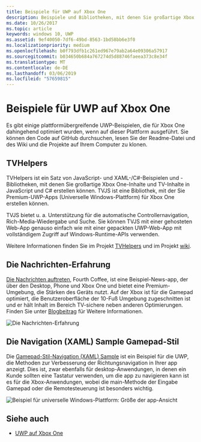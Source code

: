 ```yaml
---
title: Beispiele für UWP auf Xbox One
description: Beispiele und Bibliotheken, mit denen Sie großartige Xbox One- und TV-Inhalte erstellen können.
ms.date: 10/26/2017
ms.topic: article
keywords: windows 10, UWP
ms.assetid: 9ef40050-7df6-49bd-8563-1bd58bb6e3f0
ms.localizationpriority: medium
ms.openlocfilehash: b0f793dfb1c261ed967e79ab2a64e09306a57917
ms.sourcegitcommit: b034650b684a767274d5d88746faeea373c8e34f
ms.translationtype: MT
ms.contentlocale: de-DE
ms.lasthandoff: 03/06/2019
ms.locfileid: "57659815"
---
```

# <a name="uwp-on-xbox-one-samples"></a>Beispiele für UWP auf Xbox One

Es gibt einige plattformübergreifende UWP-Beispielen, die für Xbox One dahingehend optimiert wurden, wenn auf dieser Plattform ausgeführt. Sie können den Code auf GitHub durchsuchen, lesen Sie der Readme-Datei und des Wiki und die Projekte auf Ihrem Computer zu klonen.

## <a name="tvhelpers"></a>TVHelpers

TVHelpers ist ein Satz von JavaScript- und XAML-/C#-Beispielen und -Bibliotheken, mit denen Sie großartige Xbox One-Inhalte und TV-Inhalte in JavaScript und C# erstellen können. TVJS ist eine Bibliothek, mit der Sie Premium-UWP-Apps (Universelle Windows-Plattform) für Xbox One erstellen können.

TVJS bietet u. a. Unterstützung für die automatische Controllernavigation, Rich-Media-Wiedergabe und Suche. Sie können TVJS mit einer gehosteten Web-App genauso einfach wie mit einer gepackten UWP-Web-App mit vollständigem Zugriff auf Windows-Runtime-APIs verwenden.

Weitere Informationen finden Sie im Projekt [TVHelpers](https://github.com/Microsoft/TVHelpers) und im Projekt [wiki](https://github.com/Microsoft/TVHelpers/wiki).

## <a name="the-news-experience"></a>Die Nachrichten-Erfahrung

[Die Nachrichten auftreten](https://github.com/Microsoft/uwp-experiences/tree/news/apps/News), Fourth Coffee, ist eine Beispiel-News-app, der über den Desktop, Phone und Xbox One und bietet eine Premium-Umgebung, die Stärken des Geräts nutzt. Auf der Xbox ist für die Gamepad optimiert, die Benutzeroberfläche der 10-Fuß Umgebung zugeschnitten ist und er hält Inhalt im Bereich TV-sichere neben anderen Optimierungen. Finden Sie unter [Blogbeitrag](https://blogs.windows.com/buildingapps/2016/09/09/tailoring-your-app-for-xbox-and-the-tv-app-dev-on-xbox-series/) für Weitere Informationen.

![Die Nachrichten-Erfahrung](images/samples-1.png)

## <a name="gamepad-style-navigation-xaml-sample"></a>Die Navigation (XAML) Sample Gamepad-Stil

Die [Gamepad-Stil-Navigation (XAML) Sample](https://github.com/Microsoft/Windows-universal-samples/tree/master/Samples/XamlGamepadNavigation) ist ein Beispiel für die UWP, die Methoden zur Verbesserung der Richtungsnavigation in Ihrer app anzeigt. Dies ist, zwar ebenfalls für desktop-Anwendungen, in denen ein Kunde sollten eine Tastatur verwenden, um die app zu navigieren kann ist es für die Xbox-Anwendungen, wobei die main-Methode der Eingabe Gamepad oder die Remotesteuerung ist besonders wichtig.

![Beispiel für universelle Windows-Plattform: Größe der app-Ansicht](images/samples-2.png)

## <a name="see-also"></a>Siehe auch

- [UWP auf Xbox One](index.md)
